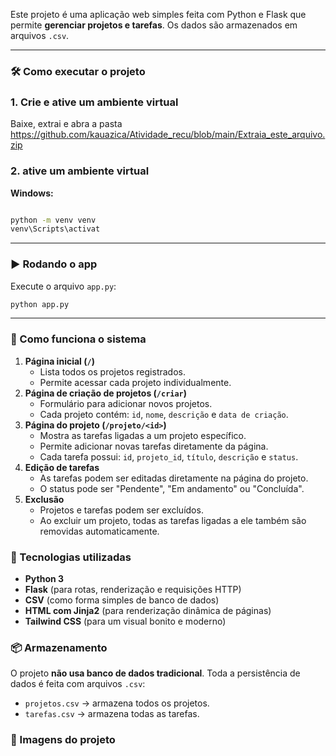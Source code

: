 Este projeto é uma aplicação web simples feita com Python e Flask que permite **gerenciar projetos e tarefas**. Os dados são armazenados em arquivos `.csv`.

---

### 🛠️ Como executar o projeto

### 1. Crie e ative um ambiente virtual

Baixe, extrai e abra a pasta https://github.com/kauazica/Atividade_recu/blob/main/Extraia_este_arquivo.zip 

### 2. ative um ambiente virtual

**Windows:**

```bash

python -m venv venv
venv\Scripts\activat

```

---

### ▶️ Rodando o app

Execute o arquivo `app.py`:

```bash
python app.py

```

---

### 🔧 Como funciona o sistema

1. **Página inicial (`/`)**
    - Lista todos os projetos registrados.
    - Permite acessar cada projeto individualmente.
2. **Página de criação de projetos (`/criar`)**
    - Formulário para adicionar novos projetos.
    - Cada projeto contém: `id`, `nome`, `descrição` e `data de criação`.
3. **Página do projeto (`/projeto/<id>`)**
    - Mostra as tarefas ligadas a um projeto específico.
    - Permite adicionar novas tarefas diretamente da página.
    - Cada tarefa possui: `id`, `projeto_id`, `título`, `descrição` e `status`.
4. **Edição de tarefas**
    - As tarefas podem ser editadas diretamente na página do projeto.
    - O status pode ser "Pendente", "Em andamento" ou "Concluída".
5. **Exclusão**
    - Projetos e tarefas podem ser excluídos.
    - Ao excluir um projeto, todas as tarefas ligadas a ele também são removidas automaticamente.

### 🧩 Tecnologias utilizadas

- **Python 3**
- **Flask** (para rotas, renderização e requisições HTTP)
- **CSV** (como forma simples de banco de dados)
- **HTML com Jinja2** (para renderização dinâmica de páginas)
- **Tailwind CSS** (para um visual bonito e moderno)

### 📦 Armazenamento

O projeto **não usa banco de dados tradicional**. Toda a persistência de dados é feita com arquivos `.csv`:

- `projetos.csv` → armazena todos os projetos.
- `tarefas.csv` → armazena todas as tarefas.

### 🌆 Imagens do projeto
